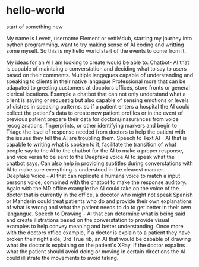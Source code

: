# hello-world
start of something new

My name is Levett, username Element or vettMdub, starting my journey into python programming, want to try making sense of AI coding and writting some myself.
So this is my hello world start of the events to come from it. 

My ideas for an AI I am looking to create would be able to:
  Chatbot- AI that is capable of maintaing a converstation and deciding what to say to users based on their comments.
            Multiple langagues capable of understanding and speaking to clients in their native langague
            Professional more that can be adapated to greeting customers at docotors offices, store fronts or general clerical locations.
            Example a chatbot that can not only understand what a client is saying or requestig but also capable of sensing emotions or levels of distres in speaking patterns.
              so if a patient enters a hospital the AI could collect the patient's data to create new patient profiles or in the event of previous patient prepare their data for                 doctors/inssurances from voice recogiznations, fingerprints, or other identifying markers and begin to Triage the level of response needed from doctors to help the                 patient with the issues they tell the AI are troubling them. 
  Speech to Text AI - AI that is capable to writing what is spoken to it, facilitate the transition of what people say to the AI to the chatbot for the AI to make a proper                               response, and vice versa to be sent to the Deepfake voice AI to speak what the chatbot says. Can also help in providing subtitles during converstations with                        AI to make sure everything is understood in the clearest manner.  
  Deepfake Voice - AI that can replicate a humans voice to match a input persons voice, combined with the chatbot to make the response auditory.
                Again with the MD office example the AI could take on the voice of the doctor that is currently in the office, a docotor who might not speak Spanish or Manderin                    could treat patients who do and provide their own explanations of what is wrong and what the patient needs to do to get better in their own langangue.
 Speech to Drawing - AI that can determine what is being said and create ilistrations based on the converstation to provide visual examples to help convey meaning and better                   understanding. 
                Once more with the doctors office example, if a doctor is explain to a patient they have broken their right side, 3rd True rib, an AI that would be cabable of                      drawing what the doctor is explaining on the patient's XRay. If the doctor expalins what the patient should avoid doing or moving in certain directions the AI 
                 could illistrate the movements to avoid taking. 

